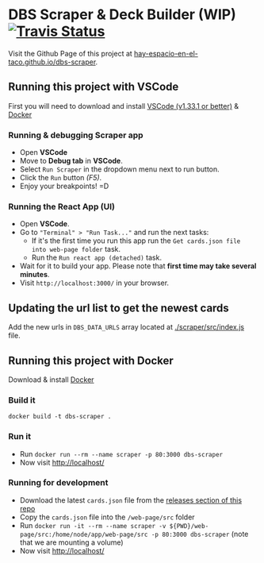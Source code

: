 # DBS Scraper & Deck Builder  (WIP) [![Travis Status](https://travis-ci.org/hay-espacio-en-el-taco/dbs-scraper.svg?branch=master)](https://travis-ci.org/hay-espacio-en-el-taco/dbs-scraper)

Visit the Github Page of this project at [hay-espacio-en-el-taco.github.io/dbs-scraper](https://hay-espacio-en-el-taco.github.io/dbs-scraper/).


## Running this project with VSCode

First you will need to download and install [VSCode (v1.33.1 or better)](https://code.visualstudio.com) & [Docker](https://www.docker.com)

### Running & debugging Scraper app
* Open **VSCode**
* Move to **Debug tab** in **VSCode**.
* Select `Run Scraper` in the dropdown menu next to run button.
* Click the `Run` button *(F5)*.
* Enjoy your breakpoints! =D

### Running the React App (UI)
* Open **VSCode**.
* Go to `"Terminal" > "Run Task..."` and run the next tasks:
    * If it's the first time you run this app run the `Get cards.json file into web-page folder` task.
    * Run the `Run react app (detached)` task.
* Wait for it to build your app. Please note that **first time may take several minutes**.
* Visit `http://localhost:3000/` in your browser.


## Updating the url list to get the newest cards
Add the new urls in `DBS_DATA_URLS` array located at [./scraper/src/index.js](scraper/src/index.js) file.


## Running this project with Docker

Download & install [Docker](https://www.docker.com)

### Build it
`docker build -t dbs-scraper .`

### Run it
* Run `docker run --rm --name scraper -p 80:3000 dbs-scraper`
* Now visit [http://localhost/](http://localhost)

### Running for development
* Download the latest `cards.json` file from the [releases section of this repo](https://github.com/hay-espacio-en-el-taco/dbs-scraper/releases)
* Copy the `cards.json` file into the `/web-page/src` folder
* Run `docker run -it --rm --name scraper -v ${PWD}/web-page/src:/home/node/app/web-page/src -p 80:3000 dbs-scraper` (note that we are mounting a volume)
* Now visit [http://localhost/](http://localhost)
